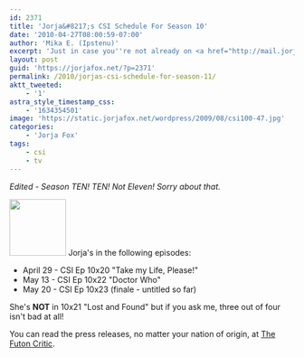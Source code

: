 ```yaml
---
id: 2371
title: 'Jorja&#8217;s CSI Schedule For Season 10'
date: '2010-04-27T08:00:59-07:00'
author: 'Mika E. (Ipstenu)'
excerpt: 'Just in case you''re not already on <a href="http://mail.jorjafox.net/mailman/listinfo/csiwatch_jorjafox.net">CSI Watch</a> (or you don''t like emails), here''s the playbook for the season.'
layout: post
guid: 'https://jorjafox.net/?p=2371'
permalink: /2010/jorjas-csi-schedule-for-season-11/
aktt_tweeted:
    - '1'
astra_style_timestamp_css:
    - '1634354501'
image: 'https://static.jorjafox.net/wordpress/2009/08/csi100-47.jpg'
categories:
    - 'Jorja Fox'
tags:
    - csi
    - tv
---
```


<em>Edited - Season TEN! TEN! Not Eleven! Sorry about that.</em>

<img src="//static.jorjafox.net/wordpress/2009/08/csi100-47-100x100.jpg" alt="" title="csi100-47" width="100" height="100" class="alignleft size-thumbnail wp-image-1968" /> Jorja's in the following episodes:

<ul>
	<li>April 29 - CSI Ep 10x20 "Take my Life, Please!"</li>
	<li>May 13 - CSI Ep 10x22 "Doctor Who"</li>
	<li>May 20 - CSI Ep 10x23 (finale - untitled so far)</li>
</ul>

She's <strong>NOT</strong> in 10x21 "Lost and Found" but if you ask me, three out of four isn't bad at all!

You can read the press releases, no matter your nation of origin, at <a href="http://www.thefutoncritic.com/showatch/csi/listings/">The Futon Critic</a>.